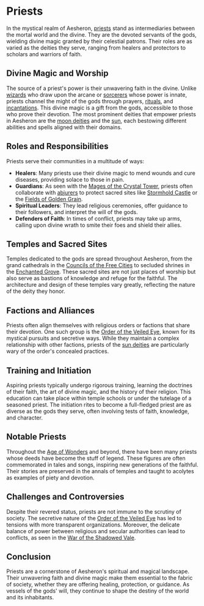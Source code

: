 # Priests

In the mystical realm of Aesheron, [priests](Priests.md) stand as intermediaries between the mortal world and the divine. They are the devoted servants of the gods, wielding divine magic granted by their celestial patrons. Their roles are as varied as the deities they serve, ranging from healers and protectors to scholars and warriors of faith.

## Divine Magic and Worship

The source of a priest's power is their unwavering faith in the divine. Unlike [wizards](Wizards.md) who draw upon the arcane or [sorcerers](Sorcerers.md) whose power is innate, priests channel the might of the gods through prayers, [rituals](Rituals.md), and [incantations](Incantations.md). This divine magic is a gift from the gods, accessible to those who prove their devotion. The most prominent deities that empower priests in Aesheron are the [moon deities](Moon%20Deities.md) and the [sun](Sun.md), each bestowing different abilities and spells aligned with their domains.

## Roles and Responsibilities

Priests serve their communities in a multitude of ways:

- **Healers**: Many priests use their divine magic to mend wounds and cure diseases, providing solace to those in pain.
- **Guardians**: As seen with the [Mages of the Crystal Tower](Mages%20of%20the%20Crystal%20Tower.md), priests often collaborate with [abjurers](Abjurers.md) to protect sacred sites like [Stormhold Castle](Stormhold%20Castle.md) or the [Fields of Golden Grain](Fields%20of%20Golden%20Grain.md).
- **Spiritual Leaders**: They lead religious ceremonies, offer guidance to their followers, and interpret the will of the gods.
- **Defenders of Faith**: In times of conflict, priests may take up arms, calling upon divine wrath to smite their foes and shield their allies.

## Temples and Sacred Sites

Temples dedicated to the gods are spread throughout Aesheron, from the grand cathedrals in the [Councils of the Free Cities](Councils%20of%20the%20Free%20Cities.md) to secluded shrines in the [Enchanted Grove](Enchanted%20Grove.md). These sacred sites are not just places of worship but also serve as bastions of knowledge and refuge for the faithful. The architecture and design of these temples vary greatly, reflecting the nature of the deity they honor.

## Factions and Alliances

Priests often align themselves with religious orders or factions that share their devotion. One such group is the [Order of the Veiled Eye](Order%20of%20the%20Veiled%20Eye.md), known for its mystical pursuits and secretive ways. While they maintain a complex relationship with other factions, priests of the [sun deities](Sun%20Deities.md) are particularly wary of the order's concealed practices.

## Training and Initiation

Aspiring priests typically undergo rigorous training, learning the doctrines of their faith, the art of divine magic, and the history of their religion. This education can take place within temple schools or under the tutelage of a seasoned priest. The initiation rites to become a full-fledged priest are as diverse as the gods they serve, often involving tests of faith, knowledge, and character.

## Notable Priests

Throughout the [Age of Wonders](Age%20of%20Wonders.md) and beyond, there have been many priests whose deeds have become the stuff of legend. These figures are often commemorated in tales and songs, inspiring new generations of the faithful. Their stories are preserved in the annals of temples and taught to acolytes as examples of piety and devotion.

## Challenges and Controversies

Despite their revered status, priests are not immune to the scrutiny of society. The secretive nature of the [Order of the Veiled Eye](Order%20of%20the%20Veiled%20Eye.md) has led to tensions with more transparent organizations. Moreover, the delicate balance of power between religious and secular authorities can lead to conflicts, as seen in the [War of the Shadowed Vale](War%20of%20the%20Shadowed%20Vale.md).

## Conclusion

Priests are a cornerstone of Aesheron's spiritual and magical landscape. Their unwavering faith and divine magic make them essential to the fabric of society, whether they are offering healing, protection, or guidance. As vessels of the gods' will, they continue to shape the destiny of the world and its inhabitants.